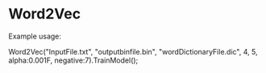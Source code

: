 # Word2Vec


Example usage:

Word2Vec("InputFile.txt", "outputbinfile.bin", "wordDictionaryFile.dic", 4, 5, alpha:0.001F, negative:7).TrainModel();
